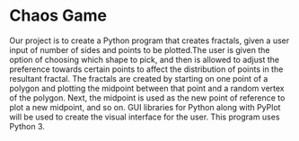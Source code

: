 # Chaos Game
Our project is to create a Python program that creates fractals, given a user input of number of sides and points to be plotted.The user is given the option of choosing which shape to pick, and then is allowed to adjust the preference towards certain points to affect the distribution of points in the resultant fractal.
The fractals are created by starting on one point of a polygon and plotting the midpoint between that point and a random vertex of the polygon. Next, the midpoint is used as the new point of reference to plot a new midpoint, and so on.
GUI libraries for Python along with PyPlot will be used to create the visual interface for the user.
This program uses Python 3.
